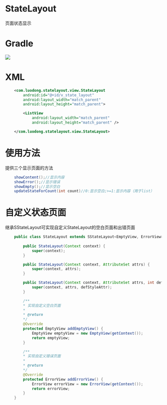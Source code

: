 # StateLayout
页面状态显示

# Gradle
[![](https://jitpack.io/v/luod852456/StateLayout.svg)](https://jitpack.io/#luod852456/StateLayout)

# XML
```xml
    <com.luodong.statelayout.view.StateLayout
        android:id="@+id/v_state_layout"
        android:layout_width="match_parent"
        android:layout_height="match_parent">

        <ListView
            android:layout_width="match_parent"
            android:layout_height="match_parent" />

    </com.luodong.statelayout.view.StateLayout>
```
# 使用方法
提供三个显示页面的方法
```java
    showContent();//显示内容
    showError();//显示错误
    showEmpty();//显示空白
    updateStateForCount(int count)//0:显示空白;>=1:显示内容（用于list）
```
# 自定义状态页面
继承SStateLayout可实现自定义StateLayout的空白页面和出错页面
```java
    public class StateLayout extends SStateLayout<EmptyView, ErrorView> {
    
        public StateLayout(Context context) {
            super(context);
        }

        public StateLayout(Context context, AttributeSet attrs) {
            super(context, attrs);
        }

        public StateLayout(Context context, AttributeSet attrs, int defStyleAttr) {
            super(context, attrs, defStyleAttr);
        }

        /**
        * 实现自定义空白页面
        *
        * @return
        */
        @Override
        protected EmptyView addEmptyView() {
            EmptyView emptyView = new EmptyView(getContext());
            return emptyView;
        }

        /**
        * 实现自定义错误页面
        *
        * @return
        */
        @Override
        protected ErrorView addErrorView() {
            ErrorView errorView = new ErrorView(getContext());
            return errorView;
        }
    }
```


